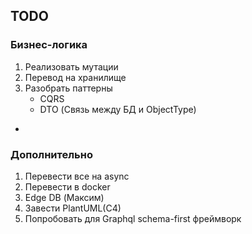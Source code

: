 ## TODO
### Бизнес-логика
1. Реализовать мутации
2. Перевод на хранилище
3. Разобрать паттерны
    - CQRS
    - DTO (Связь между БД и ObjectType)
- 

### Дополнительно
1. Перевести все на async
2. Перевести в docker
3. Edge DB (Максим)
4. Завести PlantUML(C4)
5. Попробовать для Graphql schema-first фреймворк